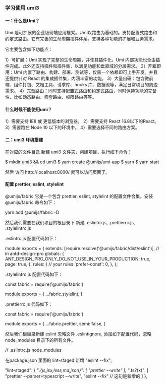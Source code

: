 
### 学习使用 umi3

#### 一：什么是Umi？

Umi 是可扩展的企业级前端应用框架。Umi以路由为基础的。支持配置式路由和约定式路由。它有完善的生命周期插件体系。支持各种功能的扩展和业务需求。

它主要包含如下功能点：

1）可扩展：Umi 实现了完整的生命周期，并使其插件化，Umi 内部功能也全由插件完成。此外还支持插件和插件集，以满足功能和垂直域的分层需求。
2）开箱即用：Umi 内置了路由、构建、部署、测试等，仅需一个依赖即可上手开发。并且还提供针对 React 的集成插件集，内涵丰富的功能。
3）大量自研：包含微前端、组件打包、文档工具、请求库、hooks 库、数据流等，满足日常项目的周边需求。
4）完备路由：同时支持配置式路由和约定式路由，同时保持功能的完备性，比如动态路由、嵌套路由、权限路由等等。

#### 什么时候不能使用umi？

1）需要支持 IE8 或 更低版本的浏览器。
2）需要支持 React 16.8以下的React。
3）需要跑在 Node 10 以下的环境中。
4）需要选择不同的路由方案。

#### 二：umi3 环境搭建

在对应的文件目录 新建 umi3 文件夹，创建项目，执行如下命令：

$ mkdir umi3 && cd umi3
$ yarn create @umijs/umi-app 
$ yarn
$ yarn start

然后 访问 http://localhost:8000/ 就可以访问页面了。

#### 配置 prettier, eslint, stylelint

@umijs/fabric 它是一个包含 prettier, eslint, stylelint 的配置文件合集。安装 @umijs/fabric 命令如下：

yarn add @umijs/fabric -D

然后我们需要在我们项目的根目录下 新建 .eslintrc.js, .prettierrc.js, .stylelintrc.js 

.eslintrc.js 配置代码如下：

module.exports = {
  extends: [require.resolve('@umijs/fabric/dist/eslint')],
  // in antd-design-pro
  globals: {
    ANT_DESIGN_PRO_ONLY_DO_NOT_USE_IN_YOUR_PRODUCTION: true,
    page: true,
  }, 
  rules: {
    // your rules
    'prefer-const': 0,
  },
};

.stylelintrc.js 配置代码如下：

const fabric = require('@umijs/fabric')

module.exports = {
  ...fabric.stylelint,
}

.prettierrc.js 代码如下：

const fabric = require('@umijs/fabric')

module.exports = {
  ...fabric.prettier,
  semi: false,
}

然后我们根目录新建 eslint 忽略文件 .eslintignore, 添加如下配置代码，忽略 node_modules 目录下的所有文件。

// .eslintrc.js
node_modules

在package.json 里面的 lint-staged 新增 "eslint --fix";

"lint-staged": {
  "*.{js,jsx,less,md,json}": [
    "prettier --write"
  ],
  "*.ts?(x)": [
    "prettier --parser=typescript --write",
     "eslint --fix"  // 这句是新增的
  ]
},








